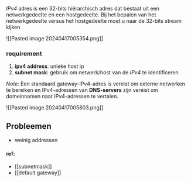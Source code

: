 _IPv4_ adres is een 32-bits hiërarchisch adres dat bestaat uit een netwerkgedeelte en een hostgedeelte. Bij het bepalen van het netwerkgedeelte versus het hostgedeelte moet u naar de 32-bits stream kijken

![[Pasted image 20240417005354.png]]


### requirement
1. **ipv4 address**: unieke host ip 
2. **subnet mask**: gebruik om netwerk/host van de _IPv4_ te identificeren

_Note_:
Een standaard gateway-IPv4-adres is vereist om externe netwerken te bereiken en IPv4-adressen van **DNS-servers** zijn vereist om domeinnamen naar IPv4-adressen te vertalen.

![[Pasted image 20240417005803.png]]

## Probleemen
- weinig addressen
#### ref:
- [[subnetmask]] 
- [[default gateway]] 